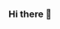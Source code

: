 ### Hi there 👋

<!--
**GabrielTHMx/GabrielTHMx** is a ✨ _special_ ✨ repository because its `README.md` (this file) appears on your GitHub profile.

Here are some ideas to get you started:

- 🔭 I’m currently working on my programming skills and my electronics knowledge.
- 🌱 I’m currently learning more about Python.
- 👯 I’m looking to collaborate on projects using c lenguage or python lenguage focused on electronics.
- 🤔 I’m looking for help with electronics topics or c programming lenguage orientes to embedded systems.
- 💬 Ask me about electronics, embedded systems, gym or swimming.
- 📫 How to reach me: my personal e-mail gabotz_13@hotmail.com
-->

